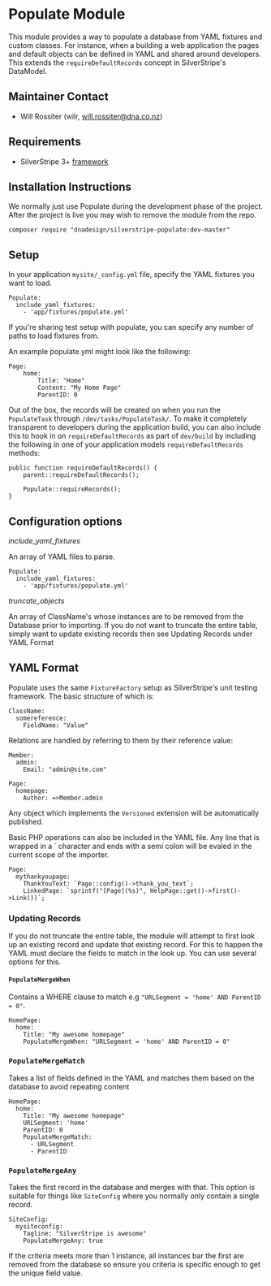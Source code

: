 # Populate Module

This module provides a way to populate a database from YAML fixtures and custom
classes. For instance, when a building a web application the pages and default
objects can be defined in YAML and shared around developers. This extends the
`requireDefaultRecords` concept in SilverStripe's DataModel.

## Maintainer Contact

 * Will Rossiter (wilr, will.rossiter@dna.co.nz)

## Requirements

 * SilverStripe 3+ [framework](https://github.com/silverstripe/silverstripe-framework)

## Installation Instructions

We normally just use Populate during the development phase of the project. After
the project is live you may wish to remove the module from the repo.

```
composer require "dnadesign/silverstripe-populate:dev-master"
```

## Setup

In your application `mysite/_config.yml` file, specify the YAML fixtures you 
want to load.
	
	Populate:
	  include_yaml_fixtures:
	    - 'app/fixtures/populate.yml'

If you're sharing test setup with populate, you can specify any number of paths
to load fixtures from.

An example populate.yml might look like the following:

	Page:
		home:
			Title: "Home"
			Content: "My Home Page"
			ParentID: 0

Out of the box, the records will be created on when you run the `PopulateTask` 
through `/dev/tasks/PopulateTask/`. To make it completely transparent to 
developers during the application build, you can also include this to hook in on
`requireDefaultRecords` as part of `dev/build` by including the following in 
one of your application models `requireDefaultRecords` methods:

	public function requireDefaultRecords() {
		parent::requireDefaultRecords();

		Populate::requireRecords();
	}

## Configuration options

*include_yaml_fixtures*

An array of YAML files to parse.
	
	Populate:
	  include_yaml_fixtures:
	    - 'app/fixtures/populate.yml'

*truncate_objects*

An array of ClassName's whose instances are to be removed from the Database 
prior to importing. If you do not want to truncate the entire table, simply want
to update existing records then see Updating Records under YAML Format

## YAML Format

Populate uses the same `FixtureFactory` setup as SilverStripe's unit testing 
framework. The basic structure of which is:

	ClassName:
	  somereference:
	  	FieldName: "Value"

Relations are handled by referring to them by their reference value:

	Member:
	  admin:
	    Email: "admin@site.com"

	Page:
	  homepage:
	    Author: =>Member.admin

Any object which implements the `Versioned` extension will be automatically
published. 

Basic PHP operations can also be included in the YAML file. Any line that is
wrapped in a ` character and ends with a semi colon will be evaled in the 
current scope of the importer.

	Page:
	  mythankyoupage:
	    ThankYouText: `Page::config()->thank_you_text`;
	    LinkedPage: `sprintf("[Page](%s)", HelpPage::get()->first()->Link())`;

### Updating Records

If you do not truncate the entire table, the module will attempt to first look
up an existing record and update that existing record. For this to happen the
YAML must declare the fields to match in the look up. You can use several 
options for this.

#### `PopulateMergeWhen` 

Contains a WHERE clause to match e.g `"URLSegment = 'home' AND ParentID = 0"`.

	HomePage:
	  home:
	    Title: "My awesome homepage"
	    PopulateMergeWhen: "URLSegment = 'home' AND ParentID = 0"

### `PopulateMergeMatch` 

Takes a list of fields defined in the YAML and matches them based on the 
database to avoid repeating content
	
	HomePage:
	  home:
	  	Title: "My awesome homepage"
	  	URLSegment: 'home'
	  	ParentID: 0
	  	PopulateMergeMatch:
	  	  - URLSegment
	  	  - ParentID

### `PopulateMergeAny`

Takes the first record in the database and merges with that. This option is
suitable for things like `SiteConfig` where you normally only contain a single
record.

	SiteConfig:
	  mysiteconfig:
	  	Tagline: "SilverStripe is awesome"
	  	PopulateMergeAny: true

If the criteria meets more than 1 instance, all instances bar the first are 
removed from the database so ensure you criteria is specific enough to get the
unique field value.
